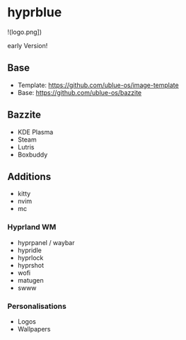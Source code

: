 # hyprblue

!(logo.png])

early Version!

## Base

- Template: https://github.com/ublue-os/image-template
- Base: https://github.com/ublue-os/bazzite

## Bazzite

- KDE Plasma
- Steam
- Lutris
- Boxbuddy

## Additions

- kitty
- nvim
- mc

### Hyprland WM

- hyprpanel / waybar
- hypridle
- hyprlock
- hyprshot
- wofi
- matugen
- swww

### Personalisations

- Logos
- Wallpapers
